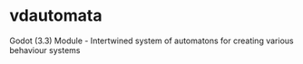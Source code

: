 # vdautomata
Godot (3.3) Module - Intertwined system of automatons for creating various behaviour systems
